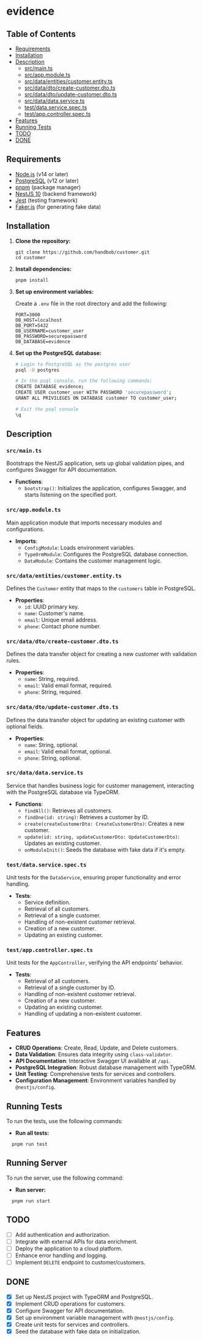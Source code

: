 # evidence

## Table of Contents

- [Requirements](#requirements)
- [Installation](#installation)
- [Description](#description)
  - [src/main.ts](#srcmaints)
  - [src/app.module.ts](#srcappmodulets)
  - [src/data/entities/customer.entity.ts](#srcdataentitiescustomerentityts)
  - [src/data/dto/create-customer.dto.ts](#srcdatadtocreate-customerdtots)
  - [src/data/dto/update-customer.dto.ts](#srcdatadtoupdate-customerdtots)
  - [src/data/data.service.ts](#srcdatadataservicets)
  - [test/data.service.spec.ts](#testdataservicespects)
  - [test/app.controller.spec.ts](#testappcontrollerspects)
- [Features](#features)
- [Running Tests](#running-tests)
- [TODO](#todo)
- [DONE](#done)

## Requirements

- [Node.js](https://nodejs.org/) (v14 or later)
- [PostgreSQL](https://www.postgresql.org/) (v12 or later)
- [pnpm](https://pnpm.io/) (package manager)
- [NestJS 10](https://nestjs.com/) (backend framework)
- [Jest](https://jestjs.io/) (testing framework)
- [Faker.js](https://github.com/faker-js/faker) (for generating fake data)

## Installation

1. **Clone the repository:**

    ```
    git clone https://github.com/handbob/customer.git
    cd customer
    ```

2. **Install dependencies:**

    ```
    pnpm install
    ```

3. **Set up environment variables:**

    Create a `.env` file in the root directory and add the following:

    ```env
    PORT=3000
    DB_HOST=localhost
    DB_PORT=5432
    DB_USERNAME=customer_user
    DB_PASSWORD=securepassword
    DB_DATABASE=evidence
    ```

4. **Set up the PostgreSQL database:**

    ```bash
    # Login to PostgreSQL as the postgres user
    psql -U postgres

    # In the psql console, run the following commands:
    CREATE DATABASE evidence;
    CREATE USER customer_user WITH PASSWORD 'securepassword';
    GRANT ALL PRIVILEGES ON DATABASE customer TO customer_user;

    # Exit the psql console
    \q
    ```

## Description

### `src/main.ts`

Bootstraps the NestJS application, sets up global validation pipes, and configures Swagger for API documentation.

- **Functions**:
  - `bootstrap()`: Initializes the application, configures Swagger, and starts listening on the specified port.

### `src/app.module.ts`

Main application module that imports necessary modules and configurations.

- **Imports**:
  - `ConfigModule`: Loads environment variables.
  - `TypeOrmModule`: Configures the PostgreSQL database connection.
  - `DataModule`: Contains the customer management logic.

### `src/data/entities/customer.entity.ts`

Defines the `Customer` entity that maps to the `customers` table in PostgreSQL.

- **Properties**:
  - `id`: UUID primary key.
  - `name`: Customer's name.
  - `email`: Unique email address.
  - `phone`: Contact phone number.

### `src/data/dto/create-customer.dto.ts`

Defines the data transfer object for creating a new customer with validation rules.

- **Properties**:
  - `name`: String, required.
  - `email`: Valid email format, required.
  - `phone`: String, required.

### `src/data/dto/update-customer.dto.ts`

Defines the data transfer object for updating an existing customer with optional fields.

- **Properties**:
  - `name`: String, optional.
  - `email`: Valid email format, optional.
  - `phone`: String, optional.

### `src/data/data.service.ts`

Service that handles business logic for customer management, interacting with the PostgreSQL database via TypeORM.

- **Functions**:
  - `findAll()`: Retrieves all customers.
  - `findOne(id: string)`: Retrieves a customer by ID.
  - `create(createCustomerDto: CreateCustomerDto)`: Creates a new customer.
  - `update(id: string, updateCustomerDto: UpdateCustomerDto)`: Updates an existing customer.
  - `onModuleInit()`: Seeds the database with fake data if it's empty.

### `test/data.service.spec.ts`

Unit tests for the `DataService`, ensuring proper functionality and error handling.

- **Tests**:
  - Service definition.
  - Retrieval of all customers.
  - Retrieval of a single customer.
  - Handling of non-existent customer retrieval.
  - Creation of a new customer.
  - Updating an existing customer.

### `test/app.controller.spec.ts`

Unit tests for the `AppController`, verifying the API endpoints' behavior.

- **Tests**:
  - Retrieval of all customers.
  - Retrieval of a single customer by ID.
  - Handling of non-existent customer retrieval.
  - Creation of a new customer.
  - Updating an existing customer.
  - Handling of updating a non-existent customer.

## Features

- **CRUD Operations**: Create, Read, Update, and Delete customers.
- **Data Validation**: Ensures data integrity using `class-validator`.
- **API Documentation**: Interactive Swagger UI available at `/api`.
- **PostgreSQL Integration**: Robust database management with TypeORM.
- **Unit Testing**: Comprehensive tests for services and controllers.
- **Configuration Management**: Environment variables handled by `@nestjs/config`.

## Running Tests
To run the tests, use the following commands:
- **Run all tests:**
```
  pnpm run test
```

## Running Server
To run the server, use the following command:
- **Run server:**
```
  pnpm run start
```

## TODO

- [ ] Add authentication and authorization.
- [ ] Integrate with external APIs for data enrichment.
- [ ] Deploy the application to a cloud platform.
- [ ] Enhance error handling and logging.
- [ ] Implement `DELETE` endpoint to customer/customers.

## DONE

- [x] Set up NestJS project with TypeORM and PostgreSQL.
- [x] Implement CRUD operations for customers.
- [x] Configure Swagger for API documentation.
- [x] Set up environment variable management with `@nestjs/config`.
- [x] Create unit tests for services and controllers.
- [x] Seed the database with fake data on initialization.
